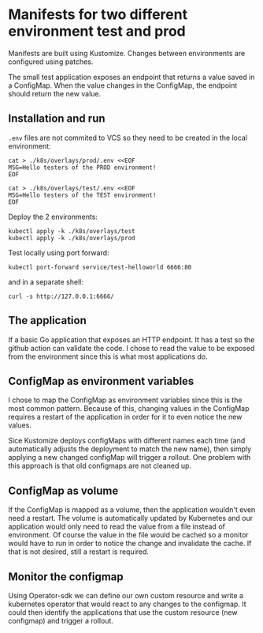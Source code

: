 # Manifests for two different environment test and prod

Manifests are built using Kustomize. Changes between environments are configured using patches.

The small test application exposes an endpoint that returns a value saved in a ConfigMap. When the value changes in the ConfigMap, the endpoint should return the new value.

## Installation and run

`.env` files are not commited to VCS so they need to be created in the local environment:

```shell
cat > ./k8s/overlays/prod/.env <<EOF
MSG=Hello testers of the PROD environment!
EOF

cat > ./k8s/overlays/test/.env <<EOF
MSG=Hello testers of the TEST environment!
EOF
```

Deploy the 2 environments:

```shell
kubectl apply -k ./k8s/overlays/test
kubectl apply -k ./k8s/overlays/prod
```

Test locally using port forward:

```shell
kubectl port-forward service/test-helloworld 6666:80
```

and in a separate shell:

```shell
curl -s http://127.0.0.1:6666/
```

## The application

If a basic Go application that exposes an HTTP endpoint. It has a test so the github action can validate the code. I chose to read the value to be exposed from the environment since this is what most applications do.

## ConfigMap as environment variables

I chose to map the ConfigMap as environment variables since this is the most common pattern. Because of this, changing values in the ConfigMap requires a restart of the application in order for it to even notice the new values.

Sice Kustomize deploys configMaps with different names each time (and automatically adjusts the deployment to match the new name), then simply applying a new changed configMap will trigger a rollout. One problem with this approach is that old configmaps are not cleaned up.

## ConfigMap as volume

If the ConfigMap is mapped as a volume, then the application wouldn't even need a restart. The volume is automatically updated by Kubernetes and our application would only need to read the value from a file instead of environment. Of course the value in the file would be cached so a monitor would have to run in order to notice the change and invalidate the cache. If that is not desired, still a restart is required.

## Monitor the configmap

Using Operator-sdk we can define our own custom resource and write a kubernetes operator that would react to any changes to the configmap. It could then identify the applications that use the custom resource (new configmap) and trigger a rollout.
